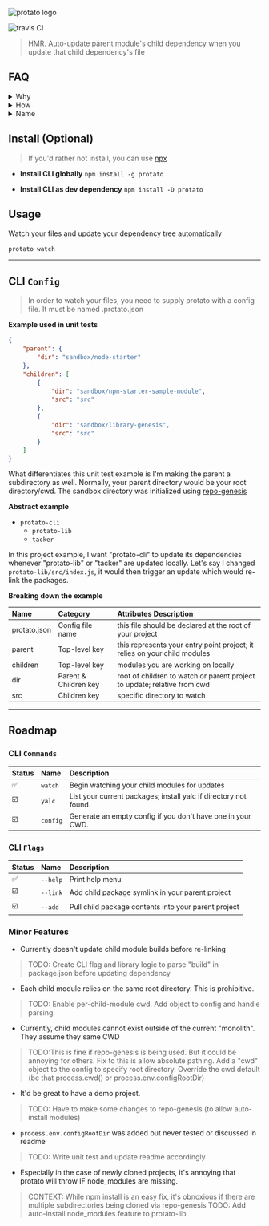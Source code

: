 ![protato logo](docs/logo/ProtatoHQ.png)

![travis CI](https://travis-ci.org/servexyz/protato-cli.svg?branch=master)
> HMR. Auto-update parent module's child dependency when you update that child dependency's file

## FAQ

<details>
  <summary>Why</summary>
There are a lot of great projects (lerna, yarn workspaces, vscode) that solve code organization issues. I wanted a HMR tool that parsed a config and worked with my monolith tool of choice ( <a href="https://www.npmjs.com/package/repo-genesis">repo-genesis</a> )

This is a summary of how Protato fits into my design/development flow.
<img src="./docs/ProtatoFlow.png" alt="protato tech summary"/>
</details>

<details>
  <summary>How</summary>
  Under the hood, this is using <a href="https://github.com/whitecolor/yalc">yalc</a> which avoids some of the pain points around NPM global modules. 
  
  The reason I went with yalc was because of the difficulty of installing or linking modules to a specific directory in a cross-platform way.
  
  <b>References</b>
  * <a href="https://docs.npmjs.com/files/folders">npm-folders</a>
  * <a href="https://github.com/servexyz/protato-lib/pull/6">protato-lib/pull/6</a> for a play-by-play of the discovery process(all the things to not do)
</details>

<details>
<summary>Name</summary>
The logo consists of a potato replacing the blue crystal in a Protoss <a href="https://liquipedia.net/starcraft2/Pylon_(Legacy_of_the_Void)">Pylon</a>
<br />
<br />
<ul>
  <li>“Protato” is a portmanteau of “potato” and “protoss”</li>
  <ul>
    <li>“Potato” from “hot potato”</li>
    <li>“Protoss” because of 2-way teleporting (warp gate, recall, etc)</li>
  </ul>
</ul>

</details>

## Install (Optional)
> If you'd rather not install, you can use [npx](https://www.npmjs.com/package/npx) 

* **Install CLI globally**
`npm install -g protato`


* **Install CLI as dev dependency**
`npm install -D protato`

## Usage

Watch your files and update your dependency tree automatically
```
protato watch
```

---


## CLI `Config` 
> In order to watch your files, you need to supply protato with a config file. It must be named .protato.json


**Example used in unit tests**
```json
{
	"parent": {
		"dir": "sandbox/node-starter"
	},
	"children": [
		{
			"dir": "sandbox/npm-starter-sample-module",
			"src": "src"
		},
		{
			"dir": "sandbox/library-genesis",
			"src": "src"
		}
	]
}
```

What differentiates this unit test example is I'm making the parent a subdirectory as well. Normally, your parent directory would be your root directory/cwd. The sandbox directory was initialized using [repo-genesis](https://www.npmjs.com/package/repo-genesis-cli)

**Abstract example**

* `protato-cli` 
  * `protato-lib`
  * `tacker`

In this project example, I want "protato-cli" to update its dependencies whenever "protato-lib" or "tacker" are updated locally. Let's say I changed `protato-lib/src/index.js`, it would then trigger an update which would re-link the packages. 

**Breaking down the example**

| Name         | Category              | Attributes Description                                                    |
|:-------------|:----------------------|:--------------------------------------------------------------------------|
| protato.json | Config file name      | this file should be declared at the root of your project                  |
| parent       | Top-level key         | this represents your entry point project; it relies on your child modules |
| children     | Top-level key         | modules you are working on locally                                        |
| dir          | Parent & Children key | root of children to watch or parent project to update; relative from cwd  |
| src          | Children key          | specific directory to watch                                               |

---

## Roadmap

### CLI `Commands`

| Status                  | Name     | Description                                                      |
|:------------------------|:---------|:-----------------------------------------------------------------|
| :white_check_mark:      | `watch`  | Begin watching your child modules for updates                    |
| :ballot_box_with_check: | `yalc`   | List your current packages; install yalc if directory not found. |
| :ballot_box_with_check: | `config` | Generate an empty config if you don't have one in your CWD.      |

### CLI `Flags`

| Status                  | Name     | Description                                          |
|:------------------------|:---------|:-----------------------------------------------------|
| :white_check_mark:      | `--help` | Print help menu                                      |
| :ballot_box_with_check: | `--link` | Add child package symlink in your parent project     |
| :ballot_box_with_check: | `--add`  | Pull child package contents into your parent project |

### Minor Features

* Currently doesn't update child module builds before re-linking 
> TODO: Create CLI flag and library logic to parse "build" in package.json before updating dependency

* Each child module relies on the same root directory. This is prohibitive.
> TODO: Enable per-child-module cwd. Add object to config and handle parsing. 

* Currently, child modules cannot exist outside of the current "monolith". They assume they same CWD
> TODO:This is fine if repo-genesis is being used. But it could be annoying for others. Fix to this is allow absolute pathing. Add a "cwd" object to the config to specify root directory. Override the cwd default (be that process.cwd() or process.env.configRootDir)

* It'd be great to have a demo project. 
> TODO: Have to make some changes to repo-genesis (to allow auto-install modules)

* `process.env.configRootDir` was added but never tested or discussed in readme
> TODO: Write unit test and update readme accordingly

* Especially in the case of newly cloned projects, it's annoying that protato will throw IF node_modules are missing. 
> CONTEXT: While npm install is an easy fix, it's obnoxious if there are multiple subdirectories being cloned via repo-genesis
> TODO: Add auto-install node_modules feature to protato-lib